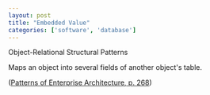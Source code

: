 ```yaml
---
layout: post
title: "Embedded Value"
categories: ['software', 'database']
---
```


Object-Relational Structural Patterns

Maps an object into several fields of another object's table.

([Patterns of Enterprise Architecture, p. 268](https://martinfowler.com/eaaCatalog/embeddedValue.html))
